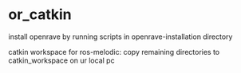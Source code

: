 # or_catkin
install openrave by running scripts in openrave-installation directory

catkin workspace for ros-melodic:
copy remaining directories to catkin_workspace on ur local pc

